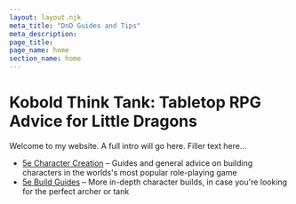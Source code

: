 ```yaml
---
layout: layout.njk
meta_title: "DnD Guides and Tips"
meta_description: 
page_title: 
page_name: home
section_name: home
---
```


# Kobold Think Tank: Tabletop RPG Advice for Little Dragons

Welcome to my website. A full intro will go here. Filler text here...

* [5e Character Creation](/5e-character-creation/) &ndash; Guides and general advice on building characters in the worlds's most popular role-playing game
* [5e Build Guides](/5e-build-guides) &ndash; More in-depth character builds, in case you're looking for the perfect archer or tank
